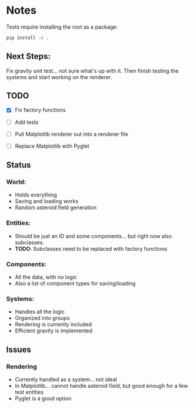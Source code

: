 # Notes
Tests require installing the root as a package:
```bash
pip install -e .
```

## Next Steps:
Fix gravity unit test... not sure what's up with it.  Then finish testing the systems and start working on the renderer.


## TODO
- [x] Fix factory functions 
- [ ] Add tests 
- [ ] Pull Matplotlib renderer out into a renderer file
- [ ] Replace Matplotlib with Pyglet



## Status

### World: 
- Holds everything
- Saving and loading works
- Random asteroid field generation

### Entities: 
- Should be just an ID and some components... but right now also subclasses.  
- **TODO**: Subclasses need to be replaced with factory functions

### Components: 
- All the data, with no logic
- Also a list of component types for saving/loading

### Systems:
- Handles all the logic
- Organized into groups
- Rendering is currently included
- Efficient gravity is implemented




## Issues

### Rendering
- Currently handled as a system... not ideal
- In Matplotlib... cannot handle asteroid field, but good enough for a few test entities
- Pyglet is a good option